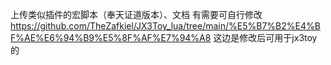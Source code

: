 上传类似插件的宏脚本（奉天证道版本）、文档 有需要可自行修改
https://github.com/TheZafkiel/JX3Toy_lua/tree/main/%E5%B7%B2%E4%BF%AE%E6%94%B9%E5%8F%AF%E7%94%A8
这边是修改后可用于jx3toy的
